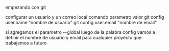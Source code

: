 empezando con git


configurar un usuario y un correo local
      comando            parametro       valor
git   config             user.name       "nombre de usuario"
git   config             user.email      "nombre de email"

si agregamos el parametro --global luego de la palabra config vamos a definir el nombre de usuario y email para cualquier proyecto que trabajemos a futuro

